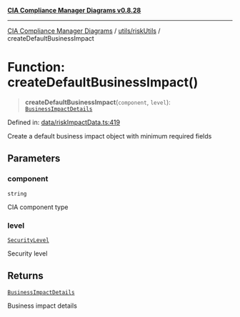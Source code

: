 [**CIA Compliance Manager Diagrams v0.8.28**](../../../README.md)

***

[CIA Compliance Manager Diagrams](../../../modules.md) / [utils/riskUtils](../README.md) / createDefaultBusinessImpact

# Function: createDefaultBusinessImpact()

> **createDefaultBusinessImpact**(`component`, `level`): [`BusinessImpactDetails`](../../../types/interfaces/BusinessImpactDetails.md)

Defined in: [data/riskImpactData.ts:419](https://github.com/Hack23/cia-compliance-manager/blob/7619f76b35999bc4eb3f6ff6c1e77c13be78f250/src/data/riskImpactData.ts#L419)

Create a default business impact object with minimum required fields

## Parameters

### component

`string`

CIA component type

### level

[`SecurityLevel`](../../../types/cia/type-aliases/SecurityLevel.md)

Security level

## Returns

[`BusinessImpactDetails`](../../../types/interfaces/BusinessImpactDetails.md)

Business impact details
